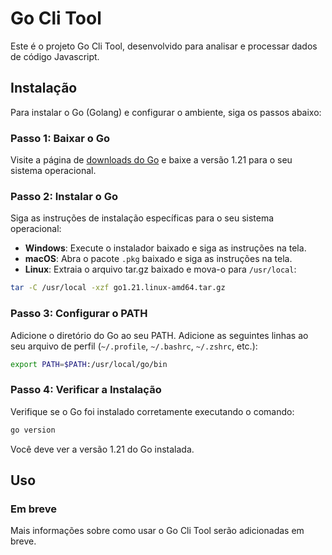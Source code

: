 # Go Cli Tool

Este é o projeto Go Cli Tool, desenvolvido para analisar e processar dados de código Javascript.

## Instalação

Para instalar o Go (Golang) e configurar o ambiente, siga os passos abaixo:

### Passo 1: Baixar o Go

Visite a página de [downloads do Go](https://golang.org/dl/) e baixe a versão 1.21 para o seu sistema operacional.

### Passo 2: Instalar o Go

Siga as instruções de instalação específicas para o seu sistema operacional:

- **Windows**: Execute o instalador baixado e siga as instruções na tela.
- **macOS**: Abra o pacote `.pkg` baixado e siga as instruções na tela.
- **Linux**: Extraia o arquivo tar.gz baixado e mova-o para `/usr/local`:

```sh
tar -C /usr/local -xzf go1.21.linux-amd64.tar.gz
```

### Passo 3: Configurar o PATH

Adicione o diretório do Go ao seu PATH. Adicione as seguintes linhas ao seu arquivo de perfil (`~/.profile`, `~/.bashrc`, `~/.zshrc`, etc.):

```sh
export PATH=$PATH:/usr/local/go/bin
```

### Passo 4: Verificar a Instalação

Verifique se o Go foi instalado corretamente executando o comando:

```sh
go version
```

Você deve ver a versão 1.21 do Go instalada.

## Uso

### Em breve

Mais informações sobre como usar o Go Cli Tool serão adicionadas em breve.

